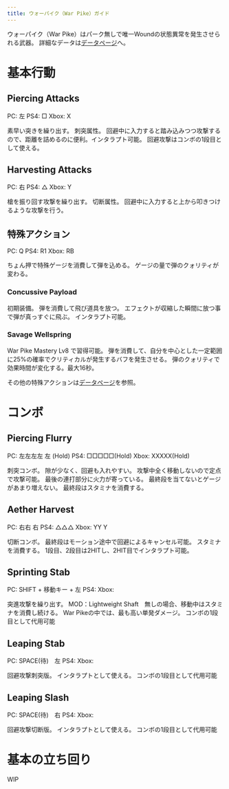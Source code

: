 ```yaml
---
title: ウォーパイク（War Pike）ガイド
---
```

ウォーパイク（War Pike）はパーク無しで唯一Woundの状態異常を発生させられる武器。
詳細なデータは[データページ](/data/warpike)へ。

# 基本行動

## Piercing Attacks

PC: 左
PS4: □
Xbox: X

素早い突きを繰り出す。
刺突属性。
回避中に入力すると踏み込みつつ攻撃するので、距離を詰めるのに便利。インタラプト可能。
回避攻撃はコンボの1段目として使える。

## Harvesting Attacks

PC: 右
PS4: △
Xbox: Y

槍を振り回す攻撃を繰り出す。
切断属性。
回避中に入力すると上から叩きつけるような攻撃を行う。

## 特殊アクション

PC: Q
PS4: R1
Xbox: RB

ちょん押で特殊ゲージを消費して弾を込める。
ゲージの量で弾のクォリティが変わる。

### Concussive Payload

初期装備。
弾を消費して飛び道具を放つ。
エフェクトが収縮した瞬間に放つ事で弾が真っすぐに飛ぶ。
インタラプト可能。

### Savage Wellspring

War Pike Mastery Lv8 で習得可能。
弾を消費して、自分を中心とした一定範囲に25%の確率でクリティカルが発生するバフを発生させる。
弾のクォリティで効果時間が変化する。最大16秒。

その他の特殊アクションは[データページ](/data/sword)を参照。

# コンボ

## Piercing Flurry

PC: 左左左左
左
(Hold)
PS4: □□□□□(Hold)
Xbox: XXXXX(Hold)

刺突コンボ。
隙が少なく、回避も入れやすい。
攻撃中全く移動しないので定点で攻撃可能。
最後の連打部分に火力が寄っている。
最終段を当てないとゲージがあまり増えない。
最終段はスタミナを消費する。

## Aether Harvest

PC: 右右
右
PS4: △△△
Xbox: YY
Y

切断コンボ。
最終段はモーション途中で回避によるキャンセル可能。
スタミナを消費する。
1段目、2段目は2HITし、2HIT目でインタラプト可能。

## Sprinting Stab

PC: SHIFT + 移動キー + 左
PS4: 
Xbox: 

突進攻撃を繰り出す。
MOD：Lightweight Shaft　無しの場合、移動中はスタミナを消費し続ける。
War Pikeの中では、最も高い単発ダメージ。
コンボの1段目として代用可能

## Leaping Stab

PC: SPACE(待)　左
PS4: 
Xbox: 

回避攻撃刺突版。
インタラプトとして使える。
コンボの1段目として代用可能

## Leaping Slash

PC: SPACE(待)　右
PS4: 
Xbox: 

回避攻撃切断版。
インタラプトとして使える。
コンボの1段目として代用可能

# 基本の立ち回り
WIP
